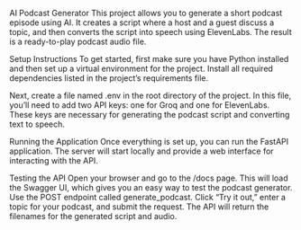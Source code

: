 AI Podcast Generator
This project allows you to generate a short podcast episode using AI. It creates a script where a host and a guest discuss a topic, and then converts the script into speech using ElevenLabs. The result is a ready-to-play podcast audio file.

Setup Instructions
To get started, first make sure you have Python installed and then set up a virtual environment for the project. Install all required dependencies listed in the project’s requirements file.

Next, create a file named .env in the root directory of the project. In this file, you’ll need to add two API keys: one for Groq and one for ElevenLabs. These keys are necessary for generating the podcast script and converting text to speech.

Running the Application
Once everything is set up, you can run the FastAPI application. The server will start locally and provide a web interface for interacting with the API.

Testing the API
Open your browser and go to the /docs page. This will load the Swagger UI, which gives you an easy way to test the podcast generator. Use the POST endpoint called generate_podcast. Click “Try it out,” enter a topic for your podcast, and submit the request. The API will return the filenames for the generated script and audio.
